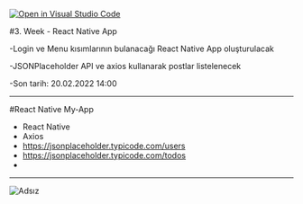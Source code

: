 [![Open in Visual Studio Code](https://classroom.github.com/assets/open-in-vscode-f059dc9a6f8d3a56e377f745f24479a46679e63a5d9fe6f495e02850cd0d8118.svg)](https://classroom.github.com/online_ide?assignment_repo_id=6952821&assignment_repo_type=AssignmentRepo)

#3. Week - React Native App

-Login ve Menu kısımlarının bulanacağı React Native App oluşturulacak

-JSONPlaceholder API ve axios kullanarak postlar listelenecek

-Son tarih: 20.02.2022 14:00
**************************************************************

#React Native My-App

- React Native 
- Axios
- https://jsonplaceholder.typicode.com/users
- https://jsonplaceholder.typicode.com/todos
- 
*****************************************************
![Adsız](https://user-images.githubusercontent.com/57618903/154823168-b17e0d7e-cb19-4e2c-a4ee-e47198bec3ce.jpg)



